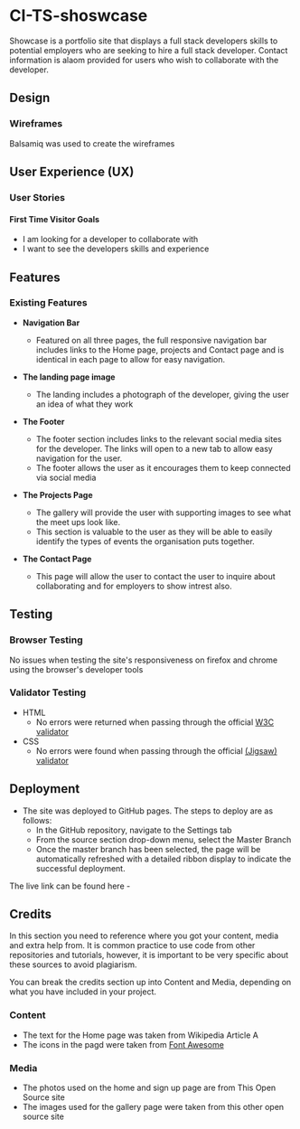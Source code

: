 # CI-TS-shoswcase

Showcase is a portfolio site that displays a full stack developers skills to potential employers who are seeking to hire a full stack developer. Contact information is alaom provided for users who wish to collaborate with the developer.


<!-- ![Responsice Mockup](https://github.com/lucyrush/readme-template/blob/master/media/love_running_mockup.png)
 -->
## Design

### Wireframes

Balsamiq was used to create the wireframes
 
## User Experience (UX) 



### User Stories

#### First Time Visitor Goals

  - I am looking for a developer to collaborate with 
  - I want to see the developers skills and experience

## Features

### Existing Features

- __Navigation Bar__

  - Featured on all three pages, the full responsive navigation bar includes links to the Home page, projects and Contact page and is identical in each page to allow for easy navigation.

<!-- ![Nav Bar](https://github.com/lucyrush/readme-template/blob/master/media/love_running_nav.png)
 -->
- __The landing page image__

  - The landing includes a photograph of the developer, giving the user an idea of what they work

<!-- ![Landing Page](https://github.com/lucyrush/readme-template/blob/master/media/love_running_landing.png)
 -->

- __The Footer__ 

  - The footer section includes links to the relevant social media sites for the developer. The links will open to a new tab to allow easy navigation for the user. 
  - The footer allows the user as it encourages them to keep connected via social media

<!-- ![Footer](https://github.com/lucyrush/readme-template/blob/master/media/love_running_footer.png)
 -->
- __The Projects Page__

  - The gallery will provide the user with supporting images to see what the meet ups look like. 
  - This section is valuable to the user as they will be able to easily identify the types of events the organisation puts together. 

<!-- ![Gallery](https://github.com/lucyrush/readme-template/blob/master/media/love_running_gallery.png)
 -->
- __The Contact Page__

  - This page will allow the user to contact the user to inquire about collaborating and for employers to show intrest also. 

<!-- ![Contact](https://github.com/lucyrush/readme-template/blob/master/media/love_running_signup.png)
 -->

## Testing 

### Browser Testing

No issues when testing the site's responsiveness on firefox and chrome using the browser's developer tools

### Validator Testing 

- HTML
  - No errors were returned when passing through the official [W3C validator](https://validator.w3.org/nu/?doc=https%3A%2F%2Fcode-institute-org.github.io%2Flove-running-2.0%2Findex.html)
- CSS
  - No errors were found when passing through the official [(Jigsaw) validator](https://jigsaw.w3.org/css-validator/validator?uri=https%3A%2F%2Fvalidator.w3.org%2Fnu%2F%3Fdoc%3Dhttps%253A%252F%252Fcode-institute-org.github.io%252Flove-running-2.0%252Findex.html&profile=css3svg&usermedium=all&warning=1&vextwarning=&lang=en#css)

<!-- ### Unfixed Bugs

You will need to mention unfixed bugs and why they were not fixed. This section should include shortcomings of the frameworks or technologies used. Although time can be a big variable to consider, paucity of time and difficulty understanding implementation is not a valid reason to leave bugs unfixed.  -->

## Deployment

- The site was deployed to GitHub pages. The steps to deploy are as follows: 
  - In the GitHub repository, navigate to the Settings tab 
  - From the source section drop-down menu, select the Master Branch
  - Once the master branch has been selected, the page will be automatically refreshed with a detailed ribbon display to indicate the successful deployment. 

The live link can be found here -


## Credits 

In this section you need to reference where you got your content, media and extra help from. It is common practice to use code from other repositories and tutorials, however, it is important to be very specific about these sources to avoid plagiarism. 

You can break the credits section up into Content and Media, depending on what you have included in your project. 

### Content 

- The text for the Home page was taken from Wikipedia Article A
- The icons in the pagd were taken from [Font Awesome](https://fontawesome.com/)

### Media

- The photos used on the home and sign up page are from This Open Source site
- The images used for the gallery page were taken from this other open source site
